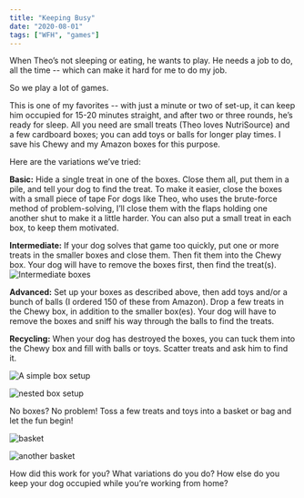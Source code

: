 ```yaml
---
title: "Keeping Busy"
date: "2020-08-01"
tags: ["WFH", "games"]
---
```


When Theo’s not sleeping or eating, he wants to play. He needs a job to do, all the time -- which can make it hard for me to do my job. 

So we play a lot of games.

This is one of my favorites -- with just a minute or two of set-up, it can keep him occupied for 15-20 minutes straight, and after two or three rounds, he’s ready for sleep. All you need are small treats (Theo loves NutriSource) and a few cardboard boxes; you can add toys or balls for longer play times. I save his Chewy and my Amazon boxes for this purpose. 

Here are the variations we’ve tried:

**Basic:** Hide a single treat in one of the boxes. Close them all, put them in a pile, and tell your dog to find the treat. 
To make it easier, close the boxes with a small piece of tape 
For dogs like Theo, who uses the brute-force method of problem-solving, I’ll close them with the flaps holding one another shut to make it a little harder.
You can also put a small treat in each box, to keep them motivated.

**Intermediate:** If your dog solves that game too quickly, put one or more treats in the smaller boxes and close them. Then fit them into the Chewy box. Your dog will have to remove the boxes first, then find the treat(s). 
![Intermediate boxes](/keeping-busy/theo1.png)

    
**Advanced:** Set up your boxes as described above, then add toys and/or a bunch of balls (I ordered 150 of these from Amazon). Drop a few treats in the Chewy box, in addition to the smaller box(es). Your dog will have to remove the boxes and sniff his way through the balls to find the treats.
    

**Recycling:** When your dog has destroyed the boxes, you can tuck them into the Chewy box and fill with balls or toys. Scatter treats and ask him to find it. 

<div class="grid">

![A simple box setup](/keeping-busy/box1.jpg)

![nested box setup](/keeping-busy/box2.jpg)

</div>

No boxes? No problem! Toss a few treats and toys into a basket or bag and let the fun begin!

<div class="grid">

![basket](/keeping-busy/basket.jpg)

![another basket](/keeping-busy/basket2.jpg)

</div>

How did this work for you? 
What variations do you do? 
How else do you keep your dog occupied while you’re working from home? 







